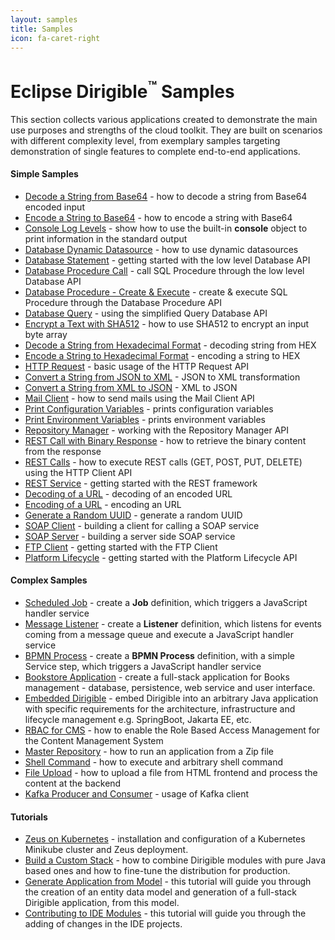 ```yaml
---
layout: samples
title: Samples
icon: fa-caret-right
---
```


Eclipse Dirigible<sup>&trade;</sup> Samples
===

This section collects various applications created to demonstrate the main use purposes and strengths of the cloud toolkit.
They are built on scenarios with different complexity level, from exemplary samples targeting demonstration of single features to complete end-to-end applications.

#### Simple Samples

* [Decode a String from Base64](base64-decode) - how to decode a string from Base64 encoded input
* [Encode a String to Base64](base64-encode) - how to encode a string with Base64
* [Console Log Levels](console) - show how to use the built-in **console** object to print information in the standard output
* [Database Dynamic Datasource](database-dynamic) - how to use dynamic datasources
* [Database Statement](database-statement) - getting started with the low level Database API
* [Database Procedure Call](database-procedure-call) - call SQL Procedure through the low level Database API
* [Database Procedure - Create & Execute](database-procedure) - create & execute SQL Procedure through the Database Procedure API
* [Database Query](database-query) - using the simplified Query Database API
* [Encrypt a Text with SHA512](digest) - how to use SHA512 to encrypt an input byte array
* [Decode a String from Hexadecimal Format](hex-decode) - decoding string from HEX
* [Encode a String to Hexadecimal Format](hex-encode) - encoding a string to HEX
* [HTTP Request](http-request) - basic usage of the HTTP Request API
* [Convert a String from JSON to XML](convert-json2xml) - JSON to XML transformation
* [Convert a String from XML to JSON](convert-xml2json) - XML to JSON
* [Mail Client](mail-client) - how to send mails using the Mail Client API
* [Print Configuration Variables](print-configurations) - prints configuration variables
* [Print Environment Variables](print-env) - prints environment variables
* [Repository Manager](repository-manager) - working with the Repository Manager API
* [REST Call with Binary Response](http-client-binary.md) - how to retrieve the binary content from the response
* [REST Calls](rest-calls) - how to execute REST calls (GET, POST, PUT, DELETE) using the HTTP Client API
* [REST Service](rest-service) - getting started with the REST framework
* [Decoding of a URL](url-decode) - decoding of an encoded URL
* [Encoding of a URL](url-encode) - encoding an URL
* [Generate a Random UUID](uuid-random-generation) - generate a random UUID
* [SOAP Client](soap-client) - building a client for calling a SOAP service
* [SOAP Server](soap-server) - building a server side SOAP service
* [FTP Client](ftp-client) - getting started with the FTP Client
* [Platform Lifecycle](platform-lifecycle) - getting started with the Platform Lifecycle API


#### Complex Samples

* [Scheduled Job](complex/job-console) - create a **Job** definition, which triggers a JavaScript handler service
* [Message Listener](complex/listener-queue) - create a **Listener** definition, which listens for events coming from a message queue and execute a JavaScript handler service
* [BPMN Process](complex/process-console) - create a **BPMN Process** definition, with a simple Service step, which triggers a JavaScript handler service
* [Bookstore Application](complex/bookstore) - create a full-stack application for Books management - database, persistence, web service and user interface.
* [Embedded Dirigible](complex/embedded) - embed Dirigible into an arbitrary Java application with specific requirements for the architecture, infrastructure and lifecycle management e.g. SpringBoot, Jakarta EE, etc.
* [RBAC for CMS](complex/rbac-for-cms) - how to enable the Role Based Access Management for the Content Management System
* [Master Repository](complex/master-repository) - how to run an application from a Zip file
* [Shell Command](complex/shell-command) - how to execute and arbitrary shell command
* [File Upload](complex/file-upload) - how to upload a file from HTML frontend and process the content at the backend
* [Kafka Producer and Consumer](complex/kafka) - usage of Kafka client 



#### Tutorials

* [Zeus on Kubernetes](tutorial_zeus_on_kubernetes_minikube) -  installation and configuration of a Kubernetes Minikube cluster and Zeus deployment.
* [Build a Custom Stack](tutorial_helium_custom_stack) - how to combine Dirigible modules with pure Java based ones and how to fine-tune the distribution for production.
* [Generate Application from Model](tutorial_generate_application_from_model) - this tutorial will guide you through the creation of an entity data model and generation of a full-stack Dirigible application, from this model.
* [Contributing to IDE Modules](tutorial/contributing-to-ide-modules) - this tutorial will guide you through the adding of changes in the IDE projects.


